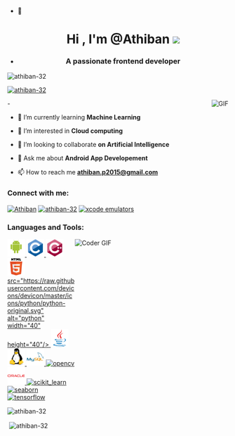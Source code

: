 - 👋 <h1 align="center">Hi , I'm @Athiban <img src="https://media.giphy.com/media/hvRJCLFzcasrR4ia7z/giphy.gif" width="35"></h1>
- <h3 align="center">A passionate frontend developer</h3>

<p align="left"> <img src="https://komarev.com/ghpvc/?username=athiban-32&label=Profile%20views&color=0e75b6&style=flat" alt="athiban-32" /> </p>

<p align="left"> <a href="https://github.com/ryo-ma/github-profile-trophy"><img src="https://github-profile-trophy.vercel.app/?username=athiban-32" alt="athiban-32" /></a> </p>
- <img align="right" alt="GIF" src="https://media.giphy.com/media/L8K62iTDkzGX6/giphy.gif" />

- 🌱 I’m currently learning **Machine Learning**

- 👀 I’m interested in **Cloud computing**

- 👯 I’m looking to collaborate **on Artificial Intelligence**

- 💬 Ask me about **Android App Developement**

- 📫 How to reach me **athiban.p2015@gmail.com**

<h3 align="left">Connect with me:</h3>
<p align="left">
<a href="https://stackoverflow.com/users/Athiban" target="blank"><img align="center" src="https://raw.githubusercontent.com/rahuldkjain/github-profile-readme-generator/master/src/images/icons/Social/stack-overflow.svg" alt="Athiban" height="30" width="40" /></a>
<a href="https://instagram.com/athiban_32" target="blank"><img align="center" src="https://raw.githubusercontent.com/rahuldkjain/github-profile-readme-generator/master/src/images/icons/Social/instagram.svg" alt="athiban-32" height="30" width="40" /></a>
<a href="https://www.youtube.com/channel/UCdDTr1MqIpeDXbolsHJ8hlw/about" target="blank"><img align="center" src="https://raw.githubusercontent.com/rahuldkjain/github-profile-readme-generator/master/src/images/icons/Social/youtube.svg" alt="xcode emulators" height="30" width="40" /></a>
</p>
<h3 align="left">Languages and Tools:</h3>
<img align="right" alt="Coder GIF" height=350 width=350 src="https://thumbs.gfycat.com/EvilNextDevilfish-small.gif" />
<p align="left"> <a href="https://developer.android.com" target="_blank" rel="noreferrer"> <img src="https://raw.githubusercontent.com/devicons/devicon/master/icons/android/android-original-wordmark.svg" alt="android" width="40" height="40"/> </a> <a href="https://www.cprogramming.com/" target="_blank" rel="noreferrer"> <img src="https://raw.githubusercontent.com/devicons/devicon/master/icons/c/c-original.svg" alt="c" width="40" height="40"/> </a> <a href="https://www.w3schools.com/cpp/" target="_blank" rel="noreferrer"> <img src="https://raw.githubusercontent.com/devicons/devicon/master/icons/cplusplus/cplusplus-original.svg" alt="cplusplus" width="40" height="40"/> </a> <a href="https://www.w3.org/html/" target="_blank" rel="noreferrer"> <img src="https://raw.githubusercontent.com/devicons/devicon/master/icons/html5/html5-original-wordmark.svg" alt="html5" width="40" height="40"/> </a> <a href="https://www.java.com" target="_blank" rel="noreferrer">src="https://raw.githubusercontent.com/devicons/devicon/master/icons/python/python-original.svg" alt="python" width="40" height="40"/> </a> <a href="https://scikit-learn.org/" target="_blank" rel="noreferrer"><img src="https://raw.githubusercontent.com/devicons/devicon/master/icons/java/java-original.svg" alt="java" width="40" height="40"/> </a> <a href="https://www.linux.org/" target="_blank" rel="noreferrer"> <img src="https://raw.githubusercontent.com/devicons/devicon/master/icons/linux/linux-original.svg" alt="linux" width="40" height="40"/> </a> <a href="https://www.mysql.com/" target="_blank" rel="noreferrer"> <img src="https://raw.githubusercontent.com/devicons/devicon/master/icons/mysql/mysql-original-wordmark.svg" alt="mysql" width="40" height="40"/> </a> <a href="https://opencv.org/" target="_blank" rel="noreferrer"> <img src="https://www.vectorlogo.zone/logos/opencv/opencv-icon.svg" alt="opencv" width="40" height="40"/> </a> <a href="https://www.oracle.com/" target="_blank" rel="noreferrer"> <img src="https://raw.githubusercontent.com/devicons/devicon/master/icons/oracle/oracle-original.svg" alt="oracle" width="40" height="40"/> </a> <a href="https://scikit-learn.org/" target="_blank" rel="noreferrer"> <img src="https://upload.wikimedia.org/wikipedia/commons/0/05/Scikit_learn_logo_small.svg" alt="scikit_learn" width="40" height="40"/> </a> <a href="https://seaborn.pydata.org/" target="_blank" rel="noreferrer"> <img src="https://seaborn.pydata.org/_images/logo-mark-lightbg.svg" alt="seaborn" width="40" height="40"/> </a> <a href="https://www.tensorflow.org" target="_blank" rel="noreferrer"> <img src="https://www.vectorlogo.zone/logos/tensorflow/tensorflow-icon.svg" alt="tensorflow" width="40" height="40"/> </a> </p>
<p><img align="center" src="https://github-readme-stats.vercel.app/api/top-langs?username=athiban-32&show_icons=true&locale=en&layout=compact" alt="athiban-32" /></p>
<p>&nbsp;<img align="center" src="https://github-readme-stats.vercel.app/api?username=athiban-32&show_icons=true&locale=en" alt="athiban-32" /></p>

